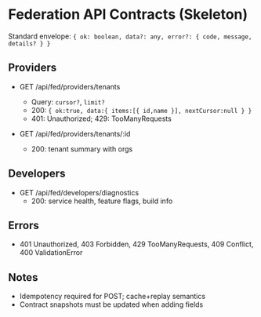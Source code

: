 # Federation API Contracts (Skeleton)

Standard envelope: `{ ok: boolean, data?: any, error?: { code, message, details? } }`

## Providers
- GET /api/fed/providers/tenants
  - Query: `cursor?`, `limit?`
  - 200: `{ ok:true, data:{ items:[{ id,name }], nextCursor:null } }`
  - 401: Unauthorized; 429: TooManyRequests

- GET /api/fed/providers/tenants/:id
  - 200: tenant summary with orgs

## Developers
- GET /api/fed/developers/diagnostics
  - 200: service health, feature flags, build info

## Errors
- 401 Unauthorized, 403 Forbidden, 429 TooManyRequests, 409 Conflict, 400 ValidationError

## Notes
- Idempotency required for POST; cache+replay semantics
- Contract snapshots must be updated when adding fields

